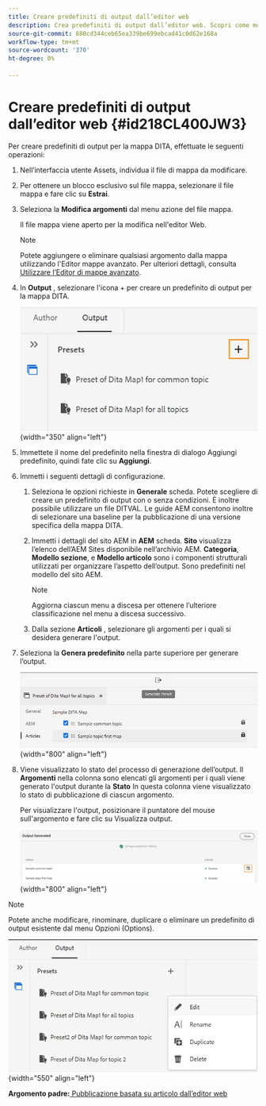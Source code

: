 ```yaml
---
title: Creare predefiniti di output dall’editor web
description: Crea predefiniti di output dall’editor web. Scopri come modificare, rinominare, duplicare ed eliminare un predefinito di output in Guide AEM.
source-git-commit: 880cd344ceb65ea339be699ebcad41c0d62e168a
workflow-type: tm+mt
source-wordcount: '370'
ht-degree: 0%

---
```


# Creare predefiniti di output dall’editor web {#id218CL400JW3}

Per creare predefiniti di output per la mappa DITA, effettuate le seguenti operazioni:

1. Nell’interfaccia utente Assets, individua il file di mappa da modificare.

1. Per ottenere un blocco esclusivo sul file mappa, selezionare il file mappa e fare clic su **Estrai**.

1. Seleziona la **Modifica argomenti** dal menu azione del file mappa.

   Il file mappa viene aperto per la modifica nell&#39;editor Web.

   >[!NOTE]
   >
   > Potete aggiungere o eliminare qualsiasi argomento dalla mappa utilizzando l&#39;Editor mappe avanzato. Per ulteriori dettagli, consulta [Utilizzare l’Editor di mappe avanzato](map-editor-advanced-map-editor.md#).

1. In **Output** , selezionare l&#39;icona + per creare un predefinito di output per la mappa DITA.

   ![](images/output-tab-preset_cs.png){width="350" align="left"}

1. Immettete il nome del predefinito nella finestra di dialogo Aggiungi predefinito, quindi fate clic su **Aggiungi**.

1. Immetti i seguenti dettagli di configurazione.

   1. Seleziona le opzioni richieste in **Generale** scheda. Potete scegliere di creare un predefinito di output con o senza condizioni. È inoltre possibile utilizzare un file DITVAL. Le guide AEM consentono inoltre di selezionare una baseline per la pubblicazione di una versione specifica della mappa DITA.
   1. Immetti i dettagli del sito AEM in **AEM** scheda. **Sito** visualizza l’elenco dell’AEM Sites disponibile nell’archivio AEM. **Categoria**, **Modello sezione**, e **Modello articolo** sono i componenti strutturali utilizzati per organizzare l’aspetto dell’output. Sono predefiniti nel modello del sito AEM.

      >[!NOTE]
      >
      > Aggiorna ciascun menu a discesa per ottenere l’ulteriore classificazione nel menu a discesa successivo.

   1. Dalla sezione **Articoli** , selezionare gli argomenti per i quali si desidera generare l&#39;output.
1. Seleziona la **Genera predefinito** nella parte superiore per generare l’output.

   ![](images/add-preset-articles-tab_cs.png){width="800" align="left"}

1. Viene visualizzato lo stato del processo di generazione dell’output. Il **Argomenti** nella colonna sono elencati gli argomenti per i quali viene generato l&#39;output durante la **Stato** In questa colonna viene visualizzato lo stato di pubblicazione di ciascun argomento.

   Per visualizzare l&#39;output, posizionare il puntatore del mouse sull&#39;argomento e fare clic su Visualizza output.

   ![](images/add-preset-output-generated_cs.png){width="800" align="left"}


>[!NOTE]
>
> Potete anche modificare, rinominare, duplicare o eliminare un predefinito di output esistente dal menu Opzioni (Options).

![](images/edit-preset_cs.png){width="550" align="left"}

**Argomento padre:**[ Pubblicazione basata su articolo dall’editor web](web-editor-article-publishing.md)
